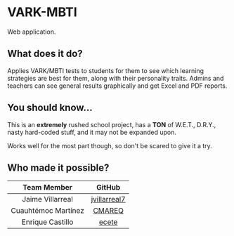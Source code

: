 # VARK-MBTI
Web application.

## What does it do?
Applies VARK/MBTI tests to students for them to see which learning strategies are best for them, along with their personality traits.
Admins and teachers can see general results graphically and get Excel and PDF reports.

## You should know...
This is an **extremely** rushed school project, has a **TON** of W.E.T., D.R.Y., nasty hard-coded stuff, and it may not be expanded upon.

Works well for the most part though, so don't be scared to give it a try.

## Who made it possible?
|Team Member  |GitHub   |
|:-:|:-:|
|Jaime Villarreal   |[jvillarreal7](https://github.com/jvillarreal7)   |
|Cuauhtémoc Martínez   |[CMAREQ](https://github.com/CMAREQ)   |
|Enrique Castillo   |[ecete](https://github.com/ecete)   |
